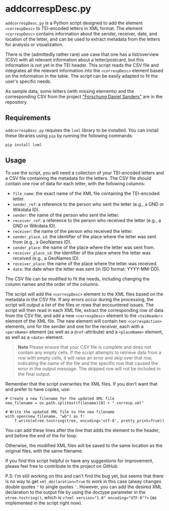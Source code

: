# addcorrespDesc.py

`addcorrespDesc.py` is a Python script designed to add the element `<correspDesc>` to TEI-encoded letters in XML format. The element `<correspDesc>` contains information about the sender, receiver, date, and location of the letter, and can be used to extract metadata from the letters for analysis or visualization.

There is the (admittedly rather rare) use case that one has a list/overview (CSV) with all relevant information about a letter/postcard, but this information is not yet in the TEI header. This script reads the CSV file and integrates all the relevant information into the `<correspDesc>` element based on the information in the table. The script can be easily adapted to fit the user's specific needs.

As sample data, some letters (with missing <correspDesc> elements) and the corresponding CSV from the project ["Forschung Daniel Sanders"](https://sanders.bbaw.de/briefwechsel/korpus) are in the repository.

## Requirements

`addcorrespDesc.py` requires the `lxml` library to be installed. You can install these libraries using `pip` by running the following commands:

`pip install lxml`

## Usage

To use the script, you will need a collection of your TEI-encoded letters and a CSV file containing the metadata for the letters. The CSV file should contain one row of data for each letter, with the following columns:

-   `file_name`: the exact name of the XML file containing the TEI-encoded letter.
-   `sender_ref`: a reference to the person who sent the letter (e.g., a GND or Wikidata ID).
-   `sender`: the name of the person who sent the letter.
-   `receiver_ref`: a reference to the person who received the letter (e.g., a GND or Wikidata ID).
-   `receiver`: the name of the person who received the letter.
-   `sender_place_id`: the identifier of the place where the letter was sent from (e.g., a GeoNames ID).
-   `sender_place`: the name of the place where the letter was sent from.
-   `receiver_place_id`: the identifier of the place where the letter was received (e.g., a GeoNames ID).
-   `receiver_place`: the name of the place where the letter was received.
-   `date`: the date when the letter was sent (in ISO format: YYYY-MM-DD).

The CSV file can be modified to fit the needs, including changing the column names and the order of the columns.

The script will add the `<correspDesc>` element to the XML files based on the metadata in the CSV file. If any errors occur during the processing, the script will output a list of the files or rows that encountered issues.
The script will then read in each XML file, extract the corresponding row of data from the CSV file, and add a new `<correspDesc>` element to the `<teiHeader>` element of the XML file. The new element will contain two `<correspAction>` elements, one for the sender and one for the receiver, each with a `<persName>` element (as well as a `@ref`-attribute) and a `<placeName>` element, as well as a `<date>` element.

>**Note** Please ensure that your CSV file is complete and does not contain any empty cells. If the script attempts to retrieve data from a row with empty cells, it will raise an error and skip over that row, indicating the name of the file and the specific row that caused the error in the output message. The skipped row will not be included in the final output.

Remember that the script overwrites the XML files. If you don't want that and prefer to have copies, use:

```
# Create a new filename for the updated XML file
new_filename = os.path.splitext(filename)[0] + "_corresp.xml"
```
```
# Write the updated XML file to the new filename
with open(new_filename, "wb") as f:
    f.write(etree.tostring(tree, encoding='utf-8', pretty_print=True))
```

You can add these lines after the line that adds the <correspDesc> element to the header, and before the end of the for loop.

Otherwise, the modified XML files will be saved to the same location as the original files, with the same filename.


If you find this script helpful or have any suggestions for improvement, please feel free to contribute to the project on GitHub.

P.S: I'm still working on this and can't find the bug yet, but seems that there is no way to get `xml_declaration=True` to work in this case (alway changes double quotes `"` to single quotes `'`. However, you can add the desired XML declaration to the output file by using the doctype parameter in the `etree.tostring()`, which is `<?xml version="1.0" encoding="UTF-8"?>` (as implemented in the script right now).
